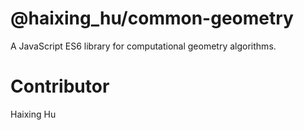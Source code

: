 # @haixing_hu/common-geometry

A JavaScript ES6 library for computational geometry algorithms.

Contributor
======

Haixing Hu
